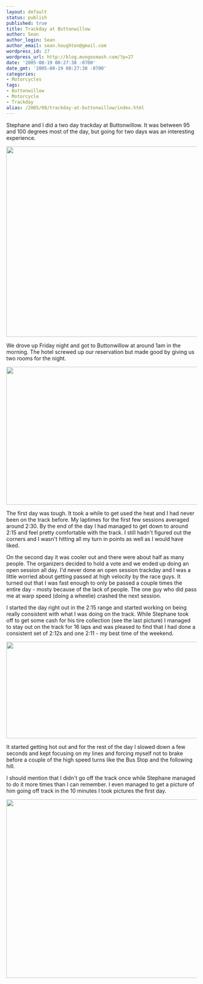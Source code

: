 ```yaml
---
layout: default
status: publish
published: true
title: Trackday at Buttonwillow
author: Sean
author_login: Sean
author_email: sean.houghton@gmail.com
wordpress_id: 27
wordpress_url: http://blog.mungosmash.com/?p=27
date: '2005-08-19 00:27:38 -0700'
date_gmt: '2005-08-19 08:27:38 -0700'
categories:
- Motorcycles
tags:
- Buttonwillow
- Motorcycle
- Trackday
alias: /2005/08/trackday-at-buttonwillow/index.html
---
```

Stephane and I did a two day trackday at Buttonwillow.  It was between 95 and 100 degrees most of the day, but going for two days was an interesting experience.

<a href="{{site.url_root}}/media/2005/08/CRW_3401.jpeg"><img src="{{site.url_root}}/media/2005/08/CRW_3401.jpeg" alt="" title="CRW_3401" width="640" height="503" class="aligncenter size-full wp-image-778" /></a>

We drove up Friday night and got to Buttonwillow at around 1am in the morning.  The hotel screwed up our reservation but made good by giving us two rooms for the night.

<a href="{{site.url_root}}/media/2005/08/CRW_3378.jpeg"><img src="{{site.url_root}}/media/2005/08/CRW_3378.jpeg" alt="" title="CRW_3378" width="640" height="364" class="aligncenter size-full wp-image-780" /></a>

The first day was tough.  It took a while to get used the heat and I had never been on the track before.  My laptimes for the first few sessions averaged around 2:30.  By the end of the day I had managed to get down to around 2:15 and feel pretty comfortable with the track.  I still hadn't figured out the corners and I wasn't hitting all my turn in points as well as I would have liked.

On the second day it was cooler out and there were about half as many people.  The organizers decided to hold a vote and we ended up doing an open session all day.  I'd never done an open session trackday and I was a little worried about getting passed at high velocity by the race guys.  It turned out that I was fast enough to only be passed a couple times the entire day - mosty because of the lack of people.  The one guy who did pass me at warp speed (doing a wheelie) crashed the next session.

I started the day right out in the 2:15 range and started working on being really consistent with what I was doing on the track.  While Stephane took off to get some cash for his tire collection (see the last picture) I managed to stay out on the track for 16 laps and was pleased to find that I had done a consistent set of 2:12s and one 2:11 - my best time of the weekend.

<a href="{{site.url_root}}/media/2005/08/IMG_1391.jpeg"><img src="{{site.url_root}}/media/2005/08/IMG_1391.jpeg" alt="" title="IMG_1391" width="640" height="255" class="aligncenter size-full wp-image-781" /></a>

It started getting hot out and for the rest of the day I slowed down a few seconds and kept focusing on my lines and forcing myself not to brake before a couple of the high speed turns like the Bus Stop and the following hill.

I should mention that I didn't go off the track once while Stephane managed to do it more times than I can remember.  I even managed to get a picture of him going off track in the 10 minutes I took pictures the first day.

<a href="{{site.url_root}}/media/2005/08/CRW_3426.jpeg"><img src="{{site.url_root}}/media/2005/08/CRW_3426.jpeg" alt="" title="CRW_3426" width="640" height="472" class="aligncenter size-full wp-image-782" /></a>


